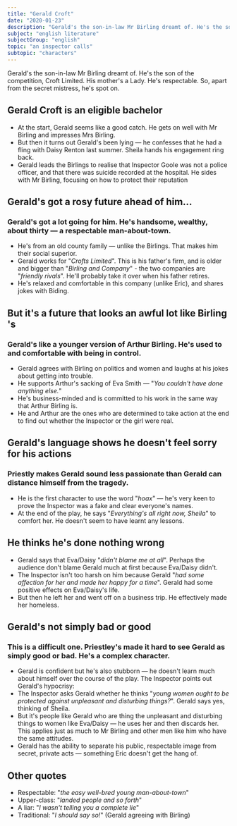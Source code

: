```yaml
---
title: "Gerald Croft"
date: "2020-01-23"
description: "Gerald's the son-in-law Mr Birling dreamt of. He's the son of the competition, Croft Limited. His mother's a Lady. He's respectable. So, apart from the secret mistress, he's spot on."
subject: "english literature"
subjectGroup: "english"
topic: "an inspector calls"
subtopic: "characters"
---
```


Gerald's the son-in-law Mr Birling dreamt of. He's the son of the competition, Croft Limited. His mother's a Lady. He's respectable. So, apart from the secret mistress, he's spot on.

## Gerald Croft is an eligible bachelor

- At the start, Gerald seems like a good catch. He gets on well with Mr Birling and impresses Mrs Birling.
- But then it turns out Gerald's been lying — he confesses that he had a fling with Daisy Renton last summer. Sheila hands his engagement ring back.
- Gerald leads the Birlings to realise that Inspector Goole was not a police officer, and that there was suicide recorded at the hospital. He sides with Mr Birling, focusing on how to protect their reputation

## Gerald's got a rosy future ahead of him...

### Gerald's got a lot going for him. He's handsome, wealthy, about thirty — a respectable man-about-town.

- He's from an old county family — unlike the Birlings. That makes him their social superior.
- Gerald works for "_Crofts Limited_". This is his father's firm, and is older and bigger than "_Birling and Company_" - the two companies are "_friendly rivals_". He'll probably take it over when his father retires.
- He's relaxed and comfortable in this company (unlike Eric), and shares jokes with Biding.

## But it's a future that looks an awful lot like Birling 's

### Gerald's like a younger version of Arthur Birling. He's used to and comfortable with being in control.

- Gerald agrees with Birling on politics and women and laughs at his jokes about getting into trouble.
- He supports Arthur's sacking of Eva Smith — "_You couldn't have done anything else._"
- He's business-minded and is committed to his work in the same way that Arthur Birling is.
- He and Arthur are the ones who are determined to take action at the end to find out whether the Inspector or the girl were real.

## Gerald's language shows he doesn't feel sorry for his actions

### Priestly makes Gerald sound less passionate than Gerald can distance himself from the tragedy.

- He is the first character to use the word "_hoax_" — he's very keen to prove the Inspector was a fake and clear everyone's names.
- At the end of the play, he says "_Everything's all right now, Sheila_" to comfort her. He doesn't seem to have learnt any lessons.

## He thinks he's done nothing wrong

- Gerald says that Eva/Daisy "_didn't blame me at all_". Perhaps the audience don't blame Gerald much at first because Eva/Daisy didn't.
- The Inspector isn't too harsh on him because Gerald "_had some affection for her and made her happy for a time_". Gerald had some positive effects on Eva/Daisy's life.
- But then he left her and went off on a business trip. He effectively made her homeless.

## Gerald's not simply bad or good

### This is a difficult one. Priestley's made it hard to see Gerald as simply good or bad. He's a complex character.

- Gerald is confident but he's also stubborn — he doesn't learn much about himself over the course of the play. The Inspector points out Gerald's hypocrisy:
- The Inspector asks Gerald whether he thinks "_young women ought to be protected against unpleasant and disturbing things?_". Gerald says yes, thinking of Sheila.
- But it's people like Gerald who are thing the unpleasant and disturbing things to women like Eva/Daisy — he uses her and then discards her. This applies just as much to Mr Birling and other men like him who have the same attitudes.
- Gerald has the ability to separate his public, respectable image from secret, private acts — something Eric doesn't get the hang of.

## Other quotes

- Respectable: "_the easy well-bred young man-about-town_"
- Upper-class: "_landed people and so forth_"
- A liar: "_I wasn't telling you a complete lie_"
- Traditional: "_I should say so!_" (Gerald agreeing with Birling)
